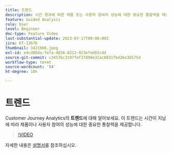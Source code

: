 ```yaml
---
title: 트렌드
description: 시간 경과에 따른 제품 또는 사용자 참여의 성능에 대한 중요한 통찰력을 제공하는 Customer Journey Analytics의 트렌드에 대해 알아봅니다.
feature: Guided Analysis
role: User
level: Beginner
doc-type: Feature Video
last-substantial-update: 2023-07-17T00:00:00Z
jira: KT-13676
thumbnail: 3421666.jpeg
exl-id: e4cd80da-fefa-4036-8212-923efeb65cdd
source-git-commit: c3457bc3197fef37890e32ac8831fb426e3b575d
workflow-type: tm+mt
source-wordcount: '54'
ht-degree: 18%

---
```


# 트렌드

Customer Journey Analytics의 **트렌드**&#x200B;에 대해 알아보세요. 이 트렌드는 시간이 지남에 따라 제품이나 사용자 참여의 성능에 대한 중요한 통찰력을 제공합니다.

>[!VIDEO](https://video.tv.adobe.com/v/3423443/?learn=on&captions=kor)

자세한 내용은 [설명서](https://experienceleague.adobe.com/docs/analytics-platform/using/guided-analysis/trends/usage.html?lang=ko)를 참조하십시오.
